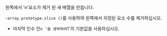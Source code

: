 왼쪽에서 'n'요소가 제거 된 새 배열을 만듭니다.

-`array.prototype.slice ()`를 사용하여 왼쪽에서 지정된 요소 수를 제거하십시오.
- 마지막 인수 인`n '을 생략하여`1`의 기본값을 사용하십시오.
